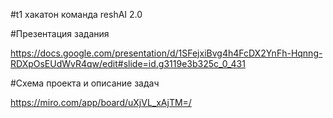 #t1 хакатон команда reshAI 2.0


#Презентация задания

https://docs.google.com/presentation/d/1SFejxiBvg4h4FcDX2YnFh-Hqnng-RDXpOsEUdWvR4qw/edit#slide=id.g3119e3b325c_0_431


#Схема проекта и описание задач

https://miro.com/app/board/uXjVL_xAjTM=/
